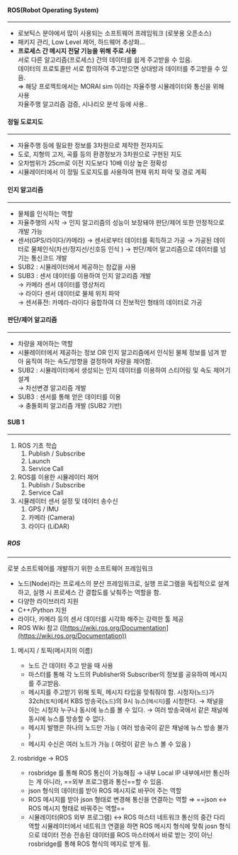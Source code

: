 #### ROS(Robot Operating System)
---

- 로보틱스 분야에서 많이 사용되는 소프트웨어 프레임워크 (로봇용 오픈소스)
- 패키지 관리, Low Level 제어, 하드웨어 추상화...
- **프로세스 간 메시지 전달 기능을 위해 주로 사용**  
    서로 다른 알고리즘(프로세스) 간의 데이터를 쉽게 주고받을 수 있음.  
    데이터의 프로토콜만 서로 합의하여 주고받으면 상대방과 데이터를 주고받을 수 있음.  
    ⇒ 해당 프로젝트에서는 MORAI sim 이라는 자율주행 시뮬레이터와 통신을 위해 사용  
    자율주행 알고리즘 검증, 시나리오 분석 등에 사용..


#### 정밀 도로지도
---

- 자율주행 등에 필요한 정보를 3차원으로 제작한 전자지도
- 도로, 지형의 고저, 곡률 등의 환경정보가 3차원으로 구현된 지도
- 오차범위가 25cm로 이전 지도보다 10배 이상 높은 정확성
- 시뮬레이터에서 이 정밀 도로지도를 사용하여 현재 위치 파악 및 경로 계획


#### 인지 알고리즘
---

- 물체를 인식하는 역할
- 자율주행의 시작 → 인지 알고리즘의 성능이 보장돼야 판단/제어 또한 안정적으로 개발 가능
- 센서(GPS/라이다/카메라) → 센서로부터 데이터를 획득하고 가공 → 가공된 데이터로 물체인식(차선/정지선/신호등 인식 ) → 판단/제어 알고리즘으로 데이터를 넘기는 통신코드 개발
- SUB2 : 시뮬레이터에서 제공하는 참값을 사용
- SUB3 : 센서 데이터를 이용하여 인지 알고리즘 개발  
    → 카메라 센서 데이터를 영상처리  
    → 라이다 센서 데이터로 물체 위치 파악  
    → 센서퓨전: 카메라-라이다 융합하여 더 진보적인 형태의 데이터로 가공


#### 판단/제어 알고리즘
---

- 차량을 제어하는 역할
- 시뮬레이터에서 제공하는 정보 OR 인지 알고리즘에서 인식된 물체 정보를 넘겨 받아 움직여 하는 속도/방향을 결정하여 차량을 제어함.
- SUB2 : 시뮬레이터에서 생성되는 인지 데이터를 이용하여 스티어링 및 속도 제어기 설계  
    → 차선변경 알고리즘 개발
- SUB3 : 센서를 통해 얻은 데이터를 이용  
    → 충돌회피 알고리즘 개발 (SUB2 기반)

#### SUB 1
---

1. ROS 기초 학습
    1. Publish / Subscribe
    2. Launch
    3. Service Call
2. ROS를 이용한 시뮬레이터 제어
    1. Publish / Subscribe
    2. Service Call
3. 시뮬레이터 센서 설정 및 데이터 송수신
    1. GPS / IMU
    2. 카메라 (Camera)
    3. 라이다 (LiDAR)


##### ROS
---
로봇 소프트웨어를 개발하기 위한 소프트웨어 프레임워크

- 노드(Node)라는 프로세스의 분산 프레임워크로, 실행 프로그램을 독립적으로 설계하고, 실행 시 프로세스 간 결합도를 낮춰주는 역할을 함.
- 다양한 라이브러리 지원
- C++/Python 지원
- 라이다, 카메라 등의 센서 데이터를 시각화 해주는 강력한 툴 제공
- ROS Wiki 참고 ([https://wiki.ros.org/Documentation](https://wiki.ros.org/Documentation))

1. 메시지 / 토픽(메시지의 이름)
	* 노드 간 데이터 주고 받을 때 사용
	* 마스터를 통해 각 노드의 Publisher와 Subscriber의 정보를 공유하여 메시지를 주고받음.
	* 메시지를 주고받기 위해 토픽, 메시지 타입을 맞춰줘야 함.
		시청자(`노드`)가 32ch(`토픽`)에서 KBS 방송국(`노드`)의 9시 뉴스(`메시지`)를 시청한다.
		→ 채널을 아는 시청자 누구나 동시에 뉴스를 볼 수 있다.
		→ 여러 방송국에서 같은 채널에 동시에 뉴스를 방송할 수 없다.
	* 메시지 발행은 하나의 노드만 가능 ( 여러 방송국이 같은 채널에 뉴스 방송 불가 )
	* 메시지 수신은 여러 노드가 가능 ( 여럿이 같은 뉴스 볼 수 있음 )
	

2. rosbridge → ROS
	* rosbridge 를 통해 ROS 통신이 가능해짐
		→ 내부 Local IP 내부에서만 통신하는 게 아니라, ==외부 프로그램과 통신==할 수 있음.
	* json 형식의 데이터를 받아 ROS 메시지로 바꾸어 주는 역할
	* ROS 메시지를 받아 json 형태로 변경해 통신을 연결하는 역할
		⇒  ==json ↔ ROS 메시지 형태로 바꿔주는 역할==
	* 시뮬레이터(ROS 외부 프로그램) ↔ ROS 마스터
		네트워크 통신의 중간 다리 역할
		시뮬레이터에서 네트워크 연결을 하면 ROS 메시지 형식에 맞춰 josn 형식으로 데이터 전송
		전송된 데이터를 ROS 마스터에서 바로 받는 것이 아닌 rosbridge를 통해 ROS 형식의 메지로 받게 됨.